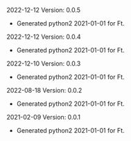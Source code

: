 2022-12-12 Version: 0.0.5
- Generated python2 2021-01-01 for Ft.

2022-12-12 Version: 0.0.4
- Generated python2 2021-01-01 for Ft.

2022-12-10 Version: 0.0.3
- Generated python2 2021-01-01 for Ft.

2022-08-18 Version: 0.0.2
- Generated python2 2021-01-01 for Ft.

2021-02-09 Version: 0.0.1
- Generated python2 2021-01-01 for Ft.

